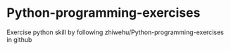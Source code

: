 # Python-programming-exercises
Exercise python skill by following zhiwehu/Python-programming-exercises in github
